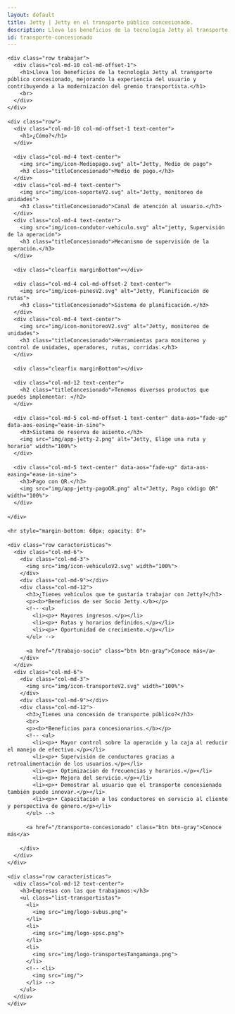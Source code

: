 ```yaml
---
layout: default
title: Jetty | Jetty en el transporte público concesionado.
description: Lleva los beneficios de la tecnología Jetty al transporte público concesionado.
id: transporte-concesionado
---
```


<div class="container-fluid gradient">
  <div class="container concesionado">

    <div class="row trabajar">
      <div class="col-md-10 col-md-offset-1">
        <h1>Lleva los beneficios de la tecnología Jetty al transporte público concesionado, mejorando la experiencia del usuario y contribuyendo a la modernización del gremio transportista.</h1>
        <br>
      </div>
    </div>

    <div class="row">
      <div class="col-md-10 col-md-offset-1 text-center">
        <h1>¿Cómo?</h1>
      </div>

      <div class="col-md-4 text-center">
        <img src="img/icon-Mediopago.svg" alt="Jetty, Medio de pago">
        <h3 class="titleConcesionado">Medio de pago.</h3>
      </div>
      <div class="col-md-4 text-center">
        <img src="img/icon-soporteV2.svg" alt="Jetty, monitoreo de unidades">
        <h3 class="titleConcesionado">Canal de atención al usuario.</h3>
      </div>
      <div class="col-md-4 text-center">
        <img src="img/icon-condutor-vehiculo.svg" alt="jetty, Supervisión de la operación">
        <h3 class="titleConcesionado">Mecanismo de supervisión de la operación.</h3>
      </div>

      <div class="clearfix marginBottom"></div>

      <div class="col-md-4 col-md-offset-2 text-center">
        <img src="img/icon-pinesV2.svg" alt="Jetty, Planificación de rutas">
        <h3 class="titleConcesionado">Sistema de planificación.</h3>
      </div>
      <div class="col-md-4 text-center">
        <img src="img/icon-monitoreoV2.svg" alt="Jetty, monitoreo de unidades">
        <h3 class="titleConcesionado">Herramientas para monitoreo y control de unidades, operadores, rutas, corridas.</h3>
      </div>

      <div class="clearfix marginBottom"></div>

      <div class="col-md-12 text-center">
        <h2 class="titleConcesionado">Tenemos diversos productos que puedes implementar: </h2>
      </div>

      <div class="col-md-5 col-md-offset-1 text-center" data-aos="fade-up" data-aos-easing="ease-in-sine">
        <h3>Sistema de reserva de asiento.</h3>
        <img src="img/app-jetty-2.png" alt="Jetty, Elige una ruta y horario" width="100%">
      </div>

      <div class="col-md-5 text-center" data-aos="fade-up" data-aos-easing="ease-in-sine">
        <h3>Pago con QR.</h3>
        <img src="img/app-jetty-pagoQR.png" alt="Jetty, Pago código QR" width="100%">
      </div>

    </div>

    <hr style="margin-bottom: 60px; opacity: 0">

    <div class="row caracteristicas">
      <div class="col-md-6">
        <div class="col-md-3">
          <img src="img/icon-vehiculoV2.svg" width="100%">
        </div>
        <div class="col-md-9"></div>
        <div class="col-md-12">
          <h3>¿Tienes vehículos que te gustaría trabajar con Jetty?</h3>
          <p><b>*Beneficios de ser Socio Jetty.</b></p>
          <!-- <ul>
            <li><p>• Mayores ingresos.</p></li>
            <li><p>• Rutas y horarios definidos.</p></li>
            <li><p>• Oportunidad de crecimiento.</p></li>
          </ul> -->

          <a href="/trabajo-socio" class="btn btn-gray">Conoce más</a>
        </div>
      </div>
      <div class="col-md-6">
        <div class="col-md-3">
          <img src="img/icon-transporteV2.svg" width="100%">
        </div>
        <div class="col-md-9"></div>
        <div class="col-md-12">
          <h3>¿Tienes una concesión de transporte público?</h3>
          <br>
          <p><b>*Beneficios para concesionarios.</b></p>
          <!-- <ul>
            <li><p>• Mayor control sobre la operación y la caja al reducir el manejo de efectivo.</p></li>
            <li><p>• Supervisión de conductores gracias a retroalimentación de los usuarios.</p></li>
            <li><p>• Optimización de frecuencias y horarios.</p></li>
            <li><p>• Mejora del servicio.</p></li>
            <li><p>• Demostrar al usuario que el transporte concesionado también puede innovar.</p></li>
            <li><p>• Capacitación a los conductores en servicio al cliente y perspectiva de género.</p></li>
          </ul> -->

          <a href="/transporte-concesionado" class="btn btn-gray">Conoce más</a>

        </div>
      </div>
    </div>

    <div class="row caracteristicas">
      <div class="col-md-12 text-center">
        <h3>Empresas con las que trabajamos:</h3>
        <ul class="list-transportistas">
          <li>
            <img src="img/logo-svbus.png">
          </li>
          <li>
            <img src="img/logo-spsc.png">
          </li>
          <li>
            <img src="img/logo-transportesTangamanga.png">
          </li>
          <!-- <li>
            <img src="img/">
          </li> -->
        </ul>
      </div>
    </div>

  </div>
</div>

